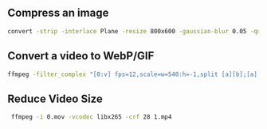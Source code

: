 ## Compress an image
```bash
convert -strip -interlace Plane -resize 800x600 -gaussian-blur 0.05 -quality 85% 0.png 1.png
```

## Convert a video to WebP/GIF
```bash
ffmpeg -filter_complex "[0:v] fps=12,scale=w=540:h=-1,split [a][b];[a] palettegen [p];[b][p] paletteuse" -i 0.mov 1.webp
```

## Reduce Video Size
```bash
 ffmpeg -i 0.mov -vcodec libx265 -crf 28 1.mp4
```
